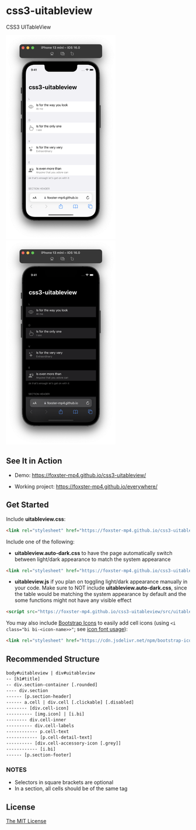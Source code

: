 # css3-uitableview
CSS3 UITableView

<img src=".screenshot.png" alt="phone-browser-screenshot" width="300"/>
<img src=".screenshot-dark.png" alt="phone-browser-screenshot" width="300"/>

## See It in Action
* Demo: https://foxster-mp4.github.io/css3-uitableview/

* Working project: https://foxster-mp4.github.io/everywhere/


## Get Started
Include **uitableview.css**:
```html
<link rel="stylesheet" href="https://foxster-mp4.github.io/css3-uitableview/src/uitableview.css">
```

Include one of the following:
* **uitableview.auto-dark.css** to have the page automatically switch between light/dark appearance to match the system appearance
```html
<link rel="stylesheet" href="https://foxster-mp4.github.io/css3-uitableview/src/uitableview.auto-dark.css">
```

* **uitableview.js** if you plan on toggling light/dark appearance manually in your code. Make sure to NOT include **uitableview.auto-dark.css**, since the table would be matching the system appearance by default and the some functions might not have any visible effect
```html
<script src="https://foxster-mp4.github.io/css3-uitableview/src/uitableview.js"></script>
```

You may also include [Bootstrap Icons](https://icons.getbootstrap.com) to easily add cell icons (using `<i class="bi bi-<icon-name>>"`; see [icon font usage](https://icons.getbootstrap.com/#external-image)):
```html
<link rel="stylesheet" href="https://cdn.jsdelivr.net/npm/bootstrap-icons@1.9.1/font/bootstrap-icons.css">
```

## Recommended Structure
```
body#uitableview | div#uitableview
-- [h1#title]
-- div.section-container [.rounded]
---- div.section
------ [p.section-header]
------ a.cell | div.cell [.clickable] [.disabled]
-------- [div.cell-icon]
---------- [img.icon] | [i.bi]
-------- div.cell-inner
---------- div.cell-labels
------------ p.cell-text
------------ [p.cell-detail-text]
---------- [div.cell-accessory-icon [.grey]]
------------ [i.bi]
------ [p.section-footer]
```
### NOTES
* Selectors in square brackets are optional
* In a section, all cells should be of the same tag

## License
[The MIT License](LICENSE.md)